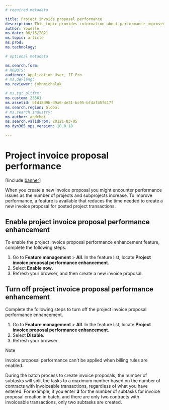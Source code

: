 ```yaml
---
# required metadata

title: Project invoice proposal performance
description: This topic provides information about performance improvements to project invoice proposals.
author: Yowelle
ms.date: 06/16/2021
ms.topic: article
ms.prod: 
ms.technology: 

# optional metadata

ms.search.form: 
# ROBOTS: 
audience: Application User, IT Pro
# ms.devlang: 
ms.reviewer: johnmichalak

# ms.tgt_pltfrm: 
ms.custom: 23561
ms.assetid: bfd18d9b-d9a6-4e21-bc95-bf4af45f617f
ms.search.region: Global
# ms.search.industry: 
ms.author: andchoi
ms.search.validFrom: 20121-03-05
ms.dyn365.ops.version: 10.0.18

---
```


# Project invoice proposal performance

[!include [banner](../includes/banner.md)]

When you create a new invoice proposal you might encounter performance issues as the number of projects and subprojects increase. To improve performance, a feature is available that reduces the time needed to create a new invoice proposal for posted project transactions.

## Enable project invoice proposal performance enhancement
To enable the project invoice proposal performance enhancement feature, complete the following steps.

1.	Go to **Feature management** > **All**. In the feature list, locate **Project invoice proposal performance enhancement**.
2.	Select **Enable now**.
3.	Refresh your browser, and then create a new invoice proposal.

## Turn off project invoice proposal performance enhancement
Complete the following steps to turn off the project invoice proposal performance enhancement.

1.	Go to **Feature management** > **All**. In the feature list, locate **Project invoice proposal performance enhancement**.
2.	Select **Disable**.
3.	Refresh your browser.

> [!NOTE]
> Invoice proposal performance can't be applied when billing rules are enabled.
> 
> During the batch process to create invoice proposals, the number of subtasks will split the tasks to a maximum number based on the number of contracts with invoiceable transactions, regardless of what you have entered. For example, if you enter **3** for the number of subtasks for invoice proposal creation in batch, and there are only two contracts with invoiceable transactions, only two subtasks are created.
